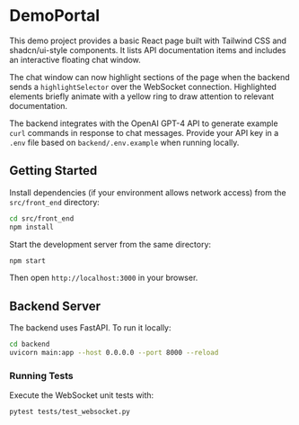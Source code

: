 # DemoPortal

This demo project provides a basic React page built with Tailwind CSS and shadcn/ui-style components. It lists API documentation items and includes an interactive floating chat window.

The chat window can now highlight sections of the page when the backend sends a
`highlightSelector` over the WebSocket connection. Highlighted elements briefly
animate with a yellow ring to draw attention to relevant documentation.

The backend integrates with the OpenAI GPT-4 API to generate example `curl`
commands in response to chat messages. Provide your API key in a `.env` file
based on `backend/.env.example` when running locally.

## Getting Started

Install dependencies (if your environment allows network access) from the
`src/front_end` directory:

```bash
cd src/front_end
npm install
```

Start the development server from the same directory:

```bash
npm start
```

Then open `http://localhost:3000` in your browser.

## Backend Server

The backend uses FastAPI. To run it locally:

```bash
cd backend
uvicorn main:app --host 0.0.0.0 --port 8000 --reload
```

### Running Tests

Execute the WebSocket unit tests with:

```bash
pytest tests/test_websocket.py
```
